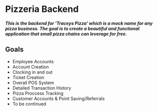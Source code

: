 <h1>Pizzeria Backend</h1>
<h5>This is the backend for 'Traceys Pizza' which is a mock name for any pizza business. The goal is to create a beautiful and functional application that small pizza chains can leverage for free.</h5>


<h2>Goals</h2>
<ul>
<li>Employee Accounts</li>
<li>Account Creation</li>
<li>Clocking in and out</li>
<li>Ticket Creation</li>
<li>Overall POS System</li>
<li>Detailed Transaction History</li>
<li>Pizza Proccess Tracking</li>
<li>Customer Accounts & Point Saving/Referrals</li>
<li>To be continued</li>
</ul>